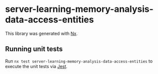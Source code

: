 # server-learning-memory-analysis-data-access-entities

This library was generated with [Nx](https://nx.dev).

## Running unit tests

Run `nx test server-learning-memory-analysis-data-access-entities` to execute the unit tests via [Jest](https://jestjs.io).
